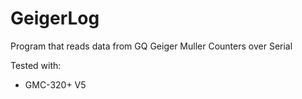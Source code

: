 # GeigerLog

Program that reads data from GQ Geiger Muller Counters over Serial

Tested with:
- GMC-320+ V5


